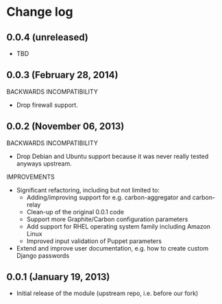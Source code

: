 # Change log

## 0.0.4 (unreleased)

* TBD


## 0.0.3 (February 28, 2014)

BACKWARDS INCOMPATIBILITY

* Drop firewall support.


## 0.0.2 (November 06, 2013)

BACKWARDS INCOMPATIBILITY

* Drop Debian and Ubuntu support because it was never really tested anyways upstream.

IMPROVEMENTS

* Significant refactoring, including but not limited to:
    * Adding/improving support for e.g. carbon-aggregator and carbon-relay
    * Clean-up of the original 0.0.1 code
    * Support more Graphite/Carbon configuration parameters
    * Add support for RHEL operating system family including Amazon Linux
    * Improved input validation of Puppet parameters
* Extend and improve user documentation, e.g. how to create custom Django passwords


## 0.0.1 (January 19, 2013)

* Initial release of the module (upstream repo, i.e. before our fork)
